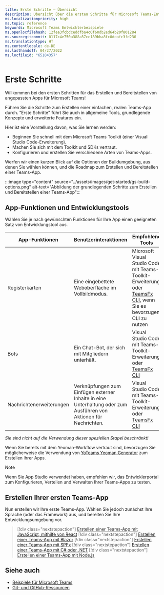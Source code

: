 ```yaml
---
title: Erste Schritte – Übersicht
description: Übersicht über die ersten Schritte für Microsoft Teams-Entwicklerdokumentation
ms.localizationpriority: high
ms.topic: reference
keywords: Microsoft Teams Entwicklerbeispiele
ms.openlocfilehash: 12fea3fcbdceddfba4c0f60db2ed64b20f801284
ms.sourcegitcommit: 0117c4e750a388a37cc189bba8fc0deafc3fd230
ms.translationtype: HT
ms.contentlocale: de-DE
ms.lasthandoff: 04/27/2022
ms.locfileid: "65104357"
---
```

# <a name="get-started"></a>Erste Schritte

Willkommen bei den ersten Schritten für das Erstellen und Bereitstellen von angepassten Apps für Microsoft Teams!

Führen Sie die Schritte zum Erstellen einer einfachen, realen Teams-App durch. "Erste Schritte" führt Sie auch in allgemeine Tools, grundlegende Konzepte und erweiterte Features ein.

Hier ist eine Vorstellung davon, was Sie lernen werden:

- Beginnen Sie schnell mit dem Microsoft Teams Toolkit (einer Visual Studio Code-Erweiterung).
- Machen Sie sich mit dem Toolkit und SDKs vertraut.
- Konfigurieren und erstellen Sie verschiedene Arten von Teams-Apps.

Werfen wir einen kurzen Blick auf die Optionen der Buildumgebung, aus denen Sie wählen können, und die Roadmap zum Erstellen und Bereitstellen einer Teams-App.

:::image type="content" source="../assets/images/get-started/gs-build-options.png" alt-text="Abbildung der grundlegenden Schritte zum Erstellen und Bereitstellen einer Teams-App":::

## <a name="app-capabilities-and-development-tools"></a>App-Funktionen und Entwicklungstools

Wählen Sie je nach gewünschten Funktionen für Ihre App einen geeigneten Satz von Entwicklungstool aus.

| App-Funktionen | Benutzerinteraktionen | Empfohlene Tools | SDKs | Technologiestapel / Sprachen |
|--------|-------------|--------|--------|--------|
| Registerkarten | Eine eingebettete Weboberfläche im Vollbildmodus. | Microsoft Visual Studio Code mit Teams-Toolkit-Erweiterung oder [TeamsFx CLI,](https://github.com/OfficeDev/TeamsFx/blob/dev/docs/cli/user-manual.md) wenn Sie es bevorzugen, CLI zu nutzen | [TeamsFx SDK](/javascript/api/@microsoft/teamsfx/?view=msteams-client-js-latest&preserve-view=true) für wichtige Libs und [Teams-Client-SDK](/javascript/api/overview/msteams-client?view=msteams-client-js-latest&preserve-view=true) für UI-Funktionen | Webtechnologie im Allgemeinen HTML, CSS und JavaScript (inkl. React). |
| Bots | Ein Chat-Bot, der sich mit Mitgliedern unterhält. | Visual Studio Code mit Teams-Toolkit-Erweiterung oder [TeamsFx CLI](https://github.com/OfficeDev/TeamsFx/blob/dev/docs/cli/user-manual.md) | [TeamsFx SDK](/javascript/api/@microsoft/teamsfx/?view=msteams-client-js-latest&preserve-view=true) und [Bot Framework SDK](https://dev.botframework.com/) | Node.js, C#, Java und Python. |
| Nachrichtenerweiterungen | Verknüpfungen zum Einfügen externer Inhalte in eine Unterhaltung oder zum Ausführen von Aktionen für Nachrichten. | Visual Studio Code mit Teams-Toolkit-Erweiterung oder [TeamsFx CLI](https://github.com/OfficeDev/TeamsFx/blob/dev/docs/cli/user-manual.md) | [TeamsFx SDK](/javascript/api/@microsoft/teamsfx/?view=msteams-client-js-latest&preserve-view=true) und [Bot Framework SDK](https://dev.botframework.com/) | Node.js, C#, Java und Python. |

*Sie sind nicht auf die Verwendung dieser speziellen Stapel beschränkt!*

Wenn Sie bereits mit dem Yeoman-Workflow vertraut sind, bevorzugen Sie möglicherweise die Verwendung von [YoTeams Yeoman Generator](https://github.com/pnp/generator-teams/blob/master/docs/docs/tutorials/build-your-first-microsoft-teams-app.md) zum Erstellen Ihrer Apps.

> [!NOTE]
> Wenn Sie App Studio verwendet haben, empfehlen wir, das Entwicklerportal zum Konfigurieren, Verteilen und Verwalten Ihrer Teams-Apps zu testen.

## <a name="build-your-first-teams-app"></a>Erstellen Ihrer ersten Teams-App

Nun erstellen wir Ihre erste Teams-App. Wählen Sie jedoch zunächst Ihre Sprache (oder das Framework) aus, und bereiten Sie Ihre Entwicklungsumgebung vor.

> [!div class="nextstepaction"]
> [Erstellen einer Teams-App mit JavaScript, mithilfe von React](../sbs-gs-javascript.yml)
> [!div class="nextstepaction"]
> [Erstellen einer Teams-App mit Blazor](../sbs-gs-blazorupdate.yml)
> [!div class="nextstepaction"]
> [Erstellen einer Teams-App mit SPFx](../sbs-gs-spfx.yml)
> [!div class="nextstepaction"]
> [Erstellen einer Teams-App mit C# oder .NET](../sbs-gs-csharp.yml)
> [!div class="nextstepaction"]
> [Erstellen einer Teams-App mit Node.js](../sbs-gs-nodejs.yml)

## <a name="see-also"></a>Siehe auch

* [Beispiele für Microsoft Teams](https://github.com/OfficeDev/Microsoft-Teams-Samples#microsoft-teams-samples)
* [Git- und GitHub-Ressourcen](/contribute/additional-resources)
